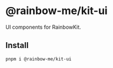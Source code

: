 # @rainbow-me/kit-ui

UI components for RainbowKit.

## Install

```sh
pnpm i @rainbow-me/kit-ui
```
